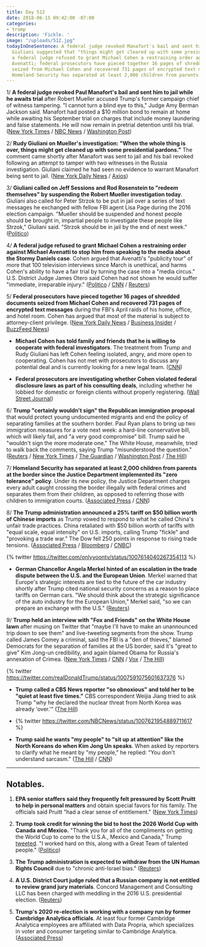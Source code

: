 ```yaml
---
title: Day 512
date: 2018-06-15 09:42:00 -07:00
categories:
- trump
description: 'Fickle. '
image: "/uploads/512.jpg"
todayInOneSentence: A federal judge revoked Manafort's bail and sent him to jail;
  Giuliani suggested that "things might get cleared up with some presidential pardons";
  a federal judge refused to grant Michael Cohen a restraining order against Michael
  Avenatti; federal prosecutors have pieced together 16 pages of shredded documents
  seized from Michael Cohen and recovered 731 pages of encrypted text messages; and
  Homeland Security has separated at least 2,000 children from parents at the border.
---
```


1/ **A federal judge revoked Paul Manafort's bail and sent him to jail while he awaits trial** after Robert Mueller accused Trump's former campaign chief of witness tampering. "I cannot turn a blind eye to this," Judge Amy Berman Jackson said. Manafort had posted a $10 million bond to remain at home while awaiting his September trial on charges that include money laundering and false statements. He will now remain in pretrial detention until his trial. ([New York Times](https://www.nytimes.com/2018/06/15/us/politics/manafort-bail-revoked-jail.html) / [NBC News](https://www.nbcnews.com/news/crime-courts/paul-manafort-headed-jail-after-witness-tampering-allegation-n883596) / [Washington Post](https://www.washingtonpost.com/local/public-safety/manafort-ordered-to-jail-after-witness-tampering-charges/2018/06/15/ccc526cc-6e68-11e8-afd5-778aca903bbe_story.html))

2/ **Rudy Giuliani on Mueller's investigation: "When the whole thing is over, things might get cleaned up with some presidential pardons."** The comment came shortly after Manafort was sent to jail and his bail revoked following an attempt to tamper with two witnesses in the Russia investigation. Giuliani claimed he had seen no evidence to warrant Manafort being sent to jail. ([New York Daily News](http://www.nydailynews.com/news/politics/ny-news-rudy-muller-pardons-trump-manafort-20180615-story.html) / [Axios](https://www.axios.com/rudy-giuliani-paul-manafort-e20dd209-d2a3-4cfe-98ed-f3cb7c098927.html))

3/ **Giuliani called on Jeff Sessions and Rod Rosenstein to "redeem themselves" by suspending the Robert Mueller investigation today**. Giuliani also called for Peter Strzok to be put in jail over a series of text messages he exchanged with fellow FBI agent Lisa Page during the 2016 election campaign. "Mueller should be suspended and honest people should be brought in, impartial people to investigate these people like Strzok," Giuliani said. "Strzok should be in jail by the end of next week." ([Politico](https://www.politico.com/story/2018/06/14/giuliani-mueller-russia-probe-suspended-647022))

4/ **A federal judge refused to grant Michael Cohen a restraining order against Michael Avenatti to stop him from speaking to the media about the Stormy Daniels case**. Cohen argued that Avenatti's "publicity tour" of more that 100 television interviews since March is unethical, and harms Cohen's ability to have a fair trial by turning the case into a "media circus." U.S. District Judge James Otero said Cohen had not shown he would suffer "immediate, irreparable injury." ([Politico](https://www.politico.com/story/2018/06/15/cohen-lawyer-gag-order-avenatti-648958) / [CNN](https://www.cnn.com/2018/06/15/politics/cohen-restraining-order-avenatti/index.html) / [Reuters](https://www.reuters.com/article/us-usa-trump-cohen-order/cohen-loses-bid-for-immediate-restraining-order-against-avenatti-idUSKBN1JB2H5))

5/ **Federal prosecutors have pieced together 16 pages of shredded documents seized from Michael Cohen and recovered 731 pages of encrypted text messages** during the FBI's April raids of his home, office, and hotel room. Cohen has argued that most of the material is subject to attorney-client privilege. ([New York Daily News](http://www.nydailynews.com/new-york/ny-metro-michael-cohen-fbi-shredded-documents-encrypted-20180615-story.html) / [Business Insider](http://www.businessinsider.com/michael-cohen-government-pieces-together-paper-shredder-encrypted-messages-2018-6) / [BuzzFeed News](https://www.buzzfeed.com/chrisgeidner/cohen-encrypted-apps-blackberries-decoded-trump-mueller))

* **Michael Cohen has told family and friends that he is willing to cooperate with federal investigators**. The treatment from Trump and Rudy Giuliani has left Cohen feeling isolated, angry, and more open to cooperating. Cohen has not met with prosecutors to discuss any potential deal and is currently looking for a new legal team. ([CNN](https://www.cnn.com/2018/06/15/politics/michael-cohen-cooperation-federal-investigators/index.html))

* **Federal prosecutors are investigating whether Cohen violated federal disclosure laws as part of his consulting deals**, including whether he lobbied for domestic or foreign clients without properly registering. ([Wall Street Journal](https://www.wsj.com/articles/prosecutors-investigating-michael-cohen-for-possible-illegal-lobbying-1529012696))

6/ **Trump "certainly wouldn't sign" the Republican immigration proposal** that would protect young undocumented migrants and end the  policy of separating families at the southern border. Paul Ryan plans to bring up two immigration measures for a vote next week: a hard-line conservative bill, which will likely fail, and "a very good compromise" bill. Trump said he "wouldn't sign the more moderate one." The White House, meanwhile, tried to walk back the comments, saying Trump "misunderstood the question." ([Reuters](https://www.reuters.com/article/us-usa-immigration-congress-trump/trump-says-he-will-not-sign-moderate-dreamer-immigration-bill-idUSKBN1JB1SD) / [New York Times](https://www.nytimes.com/2018/06/15/us/politics/trump-immigration-compromise.html) / [The Guardian](https://www.theguardian.com/us-news/2018/jun/15/trump-reject-republican-immigration-policy-protecting-families) / [Washington Post](https://www.washingtonpost.com/politics/trump-i-certainly-wouldnt-sign-house-gop-immigration-compromise/2018/06/15/731ffedc-70a0-11e8-9ab5-d31a80fd1a05_story.html) / [The Hill](http://thehill.com/homenews/house/392512-white-house-walks-back-trumps-rejection-of-immigration-compromise))

7/ **Homeland Security has separated at least 2,000 children from parents at the border since the Justice Department implemented its "zero tolerance" policy**. Under its new policy, the Justice Department charges every adult caught crossing the border illegally with federal crimes and separates them from their children, as opposed to referring those with children to immigration courts. ([Associated Press](https://apnews.com/3361a7d5fa714ea4b028f0a29db1cabc) / [CNN](https://www.cnn.com/2018/06/15/politics/dhs-family-separation-numbers/index.html))

8/ **The Trump administration announced a 25% tariff on $50 billion worth of Chinese imports** as Trump vowed to respond to what he called China's unfair trade practices. China retaliated with $50 billion worth of tariffs with "equal scale, equal intensity" on U.S. imports, calling Trump "fickle" and "provoking a trade war." The Dow fell 250 points in response to rising trade tensions. ([Associated Press](https://apnews.com/580916378b5144119c0e9bd02f42296c) / [Bloomberg](https://www.bloomberg.com/news/articles/2018-06-15/trump-targets-50-billion-in-china-goods-vows-more-if-needed) / [CNBC](https://www.cnbc.com/2018/06/15/us-stock-futures-dow-data-trade-and-politics-on-the-agenda.html))

{% twitter https://twitter.com/onlyyoontv/status/1007614040267354113 %}

* **German Chancellor Angela Merkel hinted of an escalation in the trade dispute between the U.S. and the European Union**. Merkel warned that Europe's strategic interests are tied to the future of the car industry shortly after Trump cited national security concerns as a reason to place tariffs on German cars. "We should think about the strategic significance of the auto industry for the European Union," Merkel said, "so we can prepare an exchange with the U.S." ([Reuters](https://www.reuters.com/article/us-usa-trade-germany-merkel/competition-authorities-might-need-to-look-at-big-u-s-platforms-merkel-idUSKBN1JB12Y))

9/ **Trump held an interview with "Fox and Friends" on the White House lawn** after musing on Twitter that "maybe I'll have to make an unannounced trip down to see them" and live-tweeting segments from the show. Trump called James Comey a criminal, said the FBI is a "den of thieves," blamed Democrats for the separation of families at the US border, said it's "great to give" Kim Jong-un credibility, and again blamed Obama for Russia's annexation of Crimea. ([New York Times](https://www.nytimes.com/2018/06/15/us/politics/trump-fox-and-friends-interview.html) / [CNN](https://www.cnn.com/2018/06/15/politics/family-separation-democrats-trump/index.html) / [Vox](https://www.vox.com/policy-and-politics/2018/6/15/17467706/trump-inspector-general-fox-news) / [The Hill](http://thehill.com/homenews/media/392436-trump-holds-impromptu-fox-interview-on-white-house-lawn))

{% twitter https://twitter.com/realDonaldTrump/status/1007591075601637376 %}

* **Trump called a CBS News reporter "so obnoxious" and told her to be "quiet at least five times."** CBS correspondent Weijia Jiang tried to ask Trump "why he declared the nuclear threat from North Korea was already 'over.'" ([The Hill](http://thehill.com/homenews/media/392456-trump-calls-female-reporter-so-obnoxious-for-questions-on-north-korea))

* {% twitter https://twitter.com/NBCNews/status/1007621954889711617 %}

* **Trump said he wants "my people" to "sit up at attention" like the North Koreans do when Kim Jong Un speaks**. When asked by reporters to clarify what he meant by "my people," he replied: "You don't understand sarcasm." ([The Hill](http://thehill.com/homenews/administration/392430-trump-i-want-americans-to-listen-to-me-like-north-koreans-listen-to) / [CNN](https://www.cnn.com/2018/06/15/politics/trump-north-korea-kim-jong-un/index.html))

---

## Notables.

1. **EPA senior staffers said they frequently felt pressured by Scott Pruitt to help in personal matters** and obtain special favors for his family. The officials said Pruitt "had a clear sense of entitlement." ([New York Times](https://www.nytimes.com/2018/06/15/us/politics/scott-pruitt-epa-aides.html))

2. **Trump took credit for winning the bid to host the 2026 World Cup with Canada and Mexico.** "Thank you for all of the compliments on getting the World Cup to come to the U.S.A., Mexico and Canada," Trump [tweeted](https://twitter.com/realDonaldTrump/status/1007580091692568576). "I worked hard on this, along with a Great Team of talented people." ([Politico](https://www.politico.com/story/2018/06/15/trump-credit-world-cup-bid-648964))

3. **The Trump administration is expected to withdraw from the UN Human Rights Council** due to "chronic anti-Israel bias." ([Reuters](https://www.reuters.com/article/us-un-rights-usa/u-s-expected-to-retreat-from-main-u-n-rights-forum-activists-diplomats-idUSKBN1JA2ZA))

4. **A U.S. District Court judge ruled that a Russian company is not entitled to review grand jury materials**. Concord Management and Consulting LLC has been charged with meddling in the 2016 U.S. presidential election. ([Reuters](https://www.reuters.com/article/us-usa-trump-russia-concord/u-s-judge-limits-russian-firms-access-to-grand-jury-material-in-election-case-idUSKBN1JB215))

5. **Trump's 2020 re-election is working with a company run by former Cambridge Analytica officials**. At least four former Cambridge Analytica employees are affiliated with Data Propria, which specializes in voter and consumer targeting similar to Cambridge Analytica. ([Associated Press](https://apnews.com/96928216bdc341ada659447973a688e4))